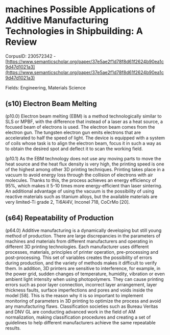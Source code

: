 # machines Possible Applications of Additive Manufacturing Technologies in Shipbuilding: A Review

CorpusID: 230572342 - [https://www.semanticscholar.org/paper/37e5ae2f1d78f8d61f2624b90ea1c9d47d1021a3](https://www.semanticscholar.org/paper/37e5ae2f1d78f8d61f2624b90ea1c9d47d1021a3)

Fields: Engineering, Materials Science

## (s10) Electron Beam Melting
(p10.0) Electron beam melting (EBM) is a method technologically similar to SLS or MPBF, with the difference that instead of a laser as a heat source, a focused beam of electrons is used. The electron beam comes from the electron gun. The tungsten electron gun emits electrons that are accelerated to half the speed of light. The device is equipped with a system of coils whose task is to align the electron beam, focus it in such a way as to obtain the desired spot and deflect it to scan the working field.

(p10.1) As the EBM technology does not use any moving parts to move the heat source and the heat flux density is very high, the printing speed is one of the highest among other 3D printing techniques. Printing takes place in a vacuum to avoid energy loss through the collision of electrons with air molecules. Thanks to this, the process achieves an energy efficiency of 95%, which makes it 5-10 times more energy-efficient than laser sintering. An additional advantage of using the vacuum is the possibility of using reactive materials such as titanium alloys, but the available materials are very limited-Ti grade 2, Ti6Al4V, Inconel 718, CoCrMo [20].
## (s64) Repeatability of Production
(p64.0) Additive manufacturing is a dynamically developing but still young method of production. There are large discrepancies in the parameters of machines and materials from different manufacturers and operating in different 3D printing technologies. Each manufacturer uses different processes, materials, principles of printer operation, pre-processing and post-processing. This set of variables creates the possibility of errors during production, and the variety of methods makes it difficult to verify them. In addition, 3D printers are sensitive to interference, for example, in the power grid, sudden changes of temperature, humidity, vibration or even ambient light intensity when using photopolymers. They can cause printing errors such as poor layer connection, incorrect layer arrangement, layer thickness faults, surface imperfections and pores and voids inside the model [58]. This is the reason why it is so important to implement monitoring of parameters in 3D printing to optimize the process and avoid any manufacturing flaws. Classification societies such as Bureau Veritas and DNV GL are conducting advanced work in the field of AM normalization, making classification procedures and creating a set of guidelines to help different manufacturers achieve the same repeatable results.
